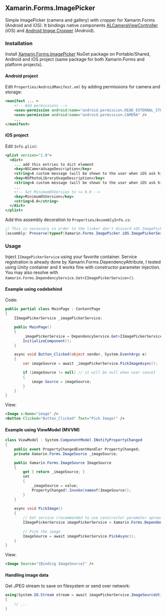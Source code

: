 ## Xamarin.Forms.ImagePicker

Simple ImagePicker (camera and gallery) with cropper for Xamarin.Forms (Android and iOS). It bindings native components [ALCameraViewController](https://github.com/AlexLittlejohn/ALCameraViewController) (iOS) and [Android Image Cropper](https://github.com/ArthurHub/Android-Image-Cropper) (Android).

### Installation

Install [Xamarin.Forms.ImagePicker](https://www.nuget.org/packages/Xamarin.Forms.ImagePicker/) NuGet package on Portable/Shared, Android and iOS project (same package for both Xamarin.Forms and platform projects).

#### Android project

Edit `Properties/AndroidManifest.xml` by adding permissions for camera and storage:

```xml
<manifest ... >
    <!-- Add permissions -->
    <uses-permission android:name="android.permission.READ_EXTERNAL_STORAGE" />
    <uses-permission android:name="android.permission.CAMERA" />
    ...
</manifest>
```

#### iOS project

Edit `Info.plist`:

```xml
<plist version="1.0">
  <dict>
    ... add this entries to dict element
    <key>NSCameraUsageDescription</key>
    <string>A custom message (will be shown to the user when iOS ask him for permission to access camera).</string>
    <key>NSPhotoLibraryUsageDescription</key>
    <string>A custom message (will be shown to the user when iOS ask him for permission to access photo library).</string>
    ...
    <!-- Set MinimumOSVersion to >= 8.0 -->
    <key>MinimumOSVersion</key>
    <string>8.0</string> 
  </dict>
</plist> 
```

Add this assembly decoration to `Properties/AssemblyInfo.cs`:

```cs
// This is necessary in order to the linker don't discard iOS ImagePickerService implementation
[assembly: Preserve(typeof(Xamarin.Forms.ImagePicker.iOS.ImagePickerService), AllMembers = true)]
```

### Usage

Inject `IImagePickerService` using your favorite container. Service registration is already done by Xamarin.Forms.DependencyAttribute, I tested using Unity container and it works fine with constructor parameter injection. You may also resolve with `Xamarin.Forms.DependencyService.Get<IImagePickerService>()`.

#### Example using codebehind

Code:

```cs
public partial class MainPage : ContentPage
{
    IImagePickerService _imagePickerService;

    public MainPage()
    {
        _imagePickerService = DependencyService.Get<IImagePickerService>();
        InitializeComponent();
    }

    async void Button_Clicked(object sender, System.EventArgs e)
    {
        var imageSource = await _imagePickerService.PickImageAsync();

        if (imageSource != null) // it will be null when user cancel
        {
            image.Source = imageSource;
        }
    }
}
```

View:

```xml
<Image x:Name="image" />
<Button Clicked="Button_Clicked" Text="Pick Image!" />
```

#### Example using ViewModel (MVVM)

```cs
class ViewModel : System.ComponentModel.INotifyPropertyChanged
{
    public event PropertyChangedEventHandler PropertyChanged;
    private Xamarin.Forms.ImageSource _imageSource;

    public Xamarin.Forms.ImageSource ImageSource 
    { 
        get { return _imageSource; }
        set
        {
            _imageSource = value;
            PropertyChanged?.Invoke(nameof(ImageSource));
        }
    }
  
    async void PickImage() 
    {
        // Get service (recommended to use constructor parameter aproach instead)
        IImagePickerService imagePickerService = Xamarin.Forms.DependencyService.Get<IImagePickerService>();
    
        // Pick the image
        ImageSource = await imagePickerService.PickAsync();
    }
}
```

View:

```xml
<Image Source="{Binding ImageSource}" />
```

#### Handling image data

Get JPEG stream to save on filesystem or send over network: 

```cs
using(System.IO.Stream stream = await imagePickerService.ImageSourceUtility.ToJpegStreamAsync(imageSource))
{
    // ...
}
```

